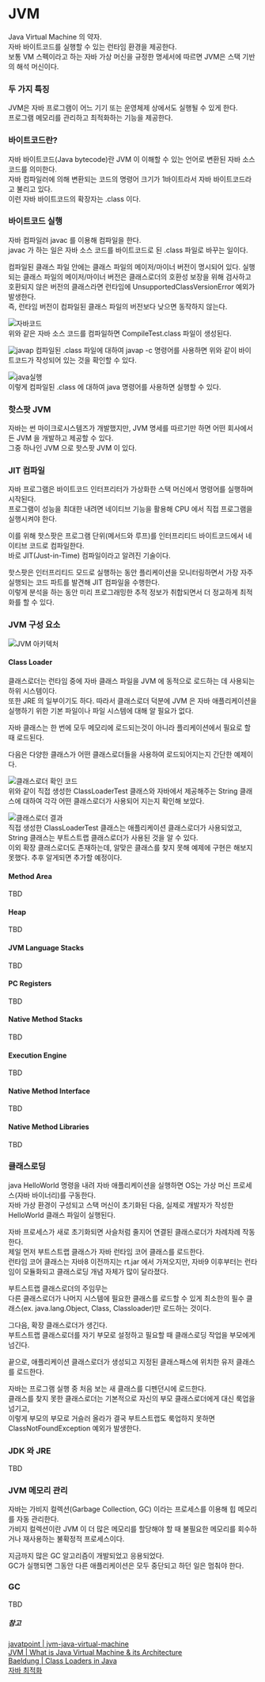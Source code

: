 # JVM

Java Virtual Machine 의 약자.  
자바 바이트코드를 실행할 수 있는 런타임 환경을 제공한다.    
보통 VM 스펙이라고 하는 자바 가상 머신을 규정한 명세서에 따르면 JVM은 스택 기반의 해석 머신이다.

### 두 가지 특징
JVM은 자바 프로그램이 어느 기기 또는 운영체제 상에서도 실행될 수 있게 한다.  
프로그램 메모리를 관리하고 최적화하는 기능을 제공한다.  

### 바이트코드란?

자바 바이트코드(Java bytecode)란 JVM 이 이해할 수 있는 언어로 변환된 자바 소스 코드를 의미한다.  
자바 컴파일러에 의해 변환되는 코드의 명령어 크기가 1바이트라서 자바 바이트코드라고 불리고 있다.  
이런 자바 바이트코드의 확장자는 .class 이다.

### 바이트코드 실행

자바 컴파일러 javac 를 이용해 컴파일을 한다.  
javac 가 하는 일은 자바 소스 코드를 바이트코드로 된 .class 파일로 바꾸는 일이다.  

컴파일된 클래스 파일 안에는 클래스 파일의 메이저/마이너 버전이 명시되어 있다.
실행되는 클래스 파일의 메이저/마이너 버전은 클래스로더의 호환성 보장을 위해 검사하고 호환되지 않은 버전의 클래스라면 런타임에 UnsupportedClassVersionError 예외가 발생한다.  
즉, 런타임 버전이 컴파일된 클래스 파일의 버전보다 낮으면 동작하지 않는다.

![자바코드](images/IMG_compile_01.png)  
위와 같은 자바 소스 코드를 컴파일하면 CompileTest.class 파일이 생성된다.    

![javap](images/IMG_compile_02.png)
컴파일된 .class 파일에 대하여 javap -c 명령어를 사용하면 위와 같이 바이트코드가 작성되어 있는 것을 확인할 수 있다.  

![java실행](images/IMG_compile_03.png)  
이렇게 컴파일된 .class 에 대하여 java 명령어를 사용하면 실행할 수 있다.  

### 핫스팟 JVM

자바는 썬 마이크로시스템즈가 개발했지만, JVM 명세를 따르기만 하면 어떤 회사에서든 JVM 을 개발하고 제공할 수 있다.  
그중 하나인 JVM 으로 핫스팟 JVM 이 있다.  

### JIT 컴파일

자바 프로그램은 바이트코드 인터프리터가 가상화한 스택 머신에서 명령어를 실행하며 시작된다.  
프로그램이 성능을 최대한 내려면 네이티브 기능을 활용해 CPU 에서 직접 프로그램을 실행시켜야 한다.  

이를 위해 핫스팟은 프로그램 단위(메서드와 루프)를 인터프리티드 바이트코드에서 네이티브 코드로 컴파일한다.  
바로 JIT(Just-in-Time) 컴파일이라고 알려진 기술이다.  

핫스팟은 인터프리티드 모드로 실행하는 동안 플리케이션을 모니터링하면서 가장 자주 실행되는 코드 파트를 발견해 JIT 컴파일을 수행한다.  
이렇게 분석을 하는 동안 미리 프로그래밍한 추적 정보가 취합되면서 더 정교하게 최적화를 할 수 있다.

### JVM 구성 요소

![JVM 아키텍처](images/IMG_jvm_architecture_01.jpg)  

#### Class Loader
클래스로더는 런타임 중에 자바 클래스 파일을 JVM 에 동적으로 로드하는 데 사용되는 하위 시스템이다.  
또한 JRE 의 일부이기도 하다. 따라서 클래스로더 덕분에 JVM 은 자바 애플리케이션을 실행하기 위한 기본 파일이나 파일 시스템에 대해 알 필요가 없다.  

자바 클래스는 한 번에 모두 메모리에 로드되는것이 아니라 플리케이션에서 필요로 할 때 로드된다.

다음은 다양한 클래스가 어떤 클래스로더들을 사용하여 로드되어지는지 간단한 예제이다.  

![클래스로더 확인 코드](images/IMG_classloader_01.png)  
위와 같이 직접 생성한 ClassLoaderTest 클래스와 자바에서 제공해주는 String 클래스에 대하여 각각 어떤 클래스로더가 사용되어 지는지 확인해 보았다.  

![클래스로더 결과](images/IMG_classloader_02.png)  
직접 생성한 ClassLoaderTest 클래스는 애플리케이션 클래스로더가 사용되었고, String 클래스는 부트스트랩 클래스로더가 사용된 것을 알 수 있다.  
이외 확장 클래스로더도 존재하는데, 알맞은 클래스를 찾지 못해 예제에 구현은 해보지 못했다. 추후 알게되면 추가할 예정이다.  

#### Method Area
TBD

#### Heap
TBD

#### JVM Language Stacks
TBD

#### PC Registers
TBD

#### Native Method Stacks
TBD

#### Execution Engine
TBD

#### Native Method Interface
TBD

#### Native Method Libraries
TBD

### 클래스로딩

java HelloWorld 명령을 내려 자바 애플리케이션을 실행하면 OS는 가상 머신 프로세스(자바 바이너리)를 구동한다.  
자바 가상 환경이 구성되고 스택 머신이 초기화된 다음, 실제로 개발자가 작성한 HelloWorld 클래스 파일이 실행된다.

자바 프로세스가 새로 초기화되면 사슬처럼 줄지어 연결된 클래스로더가 차례차례 작동한다.  
제일 먼저 부트스트랩 클래스가 자바 런타임 코어 클래스를 로드한다.  
런타임 코어 클래스는 자바8 이전까지는 rt.jar 에서 가져오지만, 자바9 이후부터는 런타임이 모듈화되고 클래스로딩 개념 자체가 많이 달라졌다.

부트스트랩 클래스로더의 주임무는  
다른 클래스로더가 나머지 시스템에 필요한 클래스를 로드할 수 있게 최소한의 필수 클래스(ex. java.lang.Object, Class, Classloader)만 로드하는 것이다.

그다음, 확장 클래스로더가 생긴다.  
부트스트랩 클래스로더를 자기 부모로 설정하고 필요할 때 클래스로딩 작업을 부모에게 넘긴다.

끝으로, 애플리케이션 클래스로더가 생성되고 지정된 클래스패스에 위치한 유저 클래스를 로드한다.

자바는 프로그램 실행 중 처음 보는 새 클래스를 디펜던시에 로드한다.  
클래스를 찾지 못한 클래스로더는 기본적으로 자신의 부모 클래스로더에게 대신 룩업을 넘기고,  
이렇게 부모의 부모로 거슬러 올라가 결국 부트스트랩도 룩업하지 못하면 ClassNotFoundException 예외가 발생한다.

### JDK 와 JRE
TBD

### JVM 메모리 관리

자바는 가비지 컬렉션(Garbage Collection, GC) 이라는 프로세스를 이용해 힙 메모리를 자동 관리한다.  
가비지 컬렉션이란 JVM 이 더 많은 메모리를 할당해야 할 때 불필요한 메모리를 회수하거나 재사용하는 불확정적 프로세스이다.

지금까지 많은 GC 알고리즘이 개발되었고 응용되었다.  
GC가 실행되면 그동안 다른 애플리케이션은 모두 중단되고 하던 일은 멈춰야 한다.  

### GC
TBD


##### 참고
[javatpoint | jvm-java-virtual-machine](https://www.javatpoint.com/jvm-java-virtual-machine)  
[JVM | What is Java Virtual Machine & its Architecture](https://www.guru99.com/java-virtual-machine-jvm.html)  
[Baeldung | Class Loaders in Java](https://www.baeldung.com/java-classloaders)  
[자바 최적화](http://www.kyobobook.co.kr/product/detailViewKor.laf?mallGb=KOR&ejkGb=KOR&barcode=9791162241776&orderClick=LA6)


